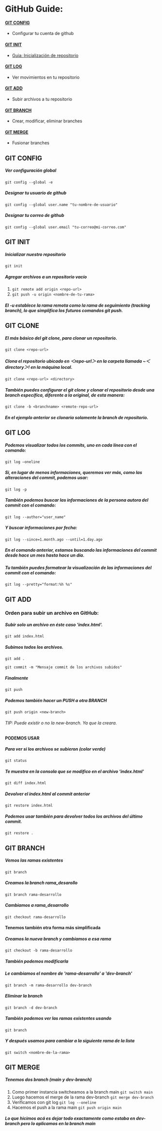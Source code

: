 # GitHub Guide:

#### [GIT CONFIG](#git-config)
- Configurar tu cuenta de github
#### [GIT INIT](#git-init)
- [Guia: Inicialización de repositorio](https://www.aluracursos.com/blog/iniciando-repositorio-con-git)
#### [GIT LOG](#git-log)
- Ver movimientos en tu repositorio
#### [GIT ADD](#git-add)
- Subir archivos a tu repositorio
#### [GIT BRANCH](#git-branch)
- Crear, modificar, eliminar branches
#### [GIT MERGE](#git-merge)
- Fusionar branches


## GIT CONFIG </span>
##### Ver configuración global
``git config --global -e ``
##### Designar tu usuario de github
``git config --global user.name "tu-nombre-de-usuario"``
##### Designar tu correo de github
``git config --global user.email "tu-correo@mi-correo.com"``

## GIT INIT
##### Inicializar nuestro repositorio
``git init``

##### Agregar archivos a un repositorio vacío
1. ``git remote add origin <repo-url>``
2. ``git push -u origin <nombre-de-tu-rama>``
##### El -u establece la rama remota como la rama de seguimiento (tracking branch), lo que simplifica los futuros comandos git push.


## GIT CLONE
##### El más básico del git clone, para clonar un repositorio.
``
git clone <repo-url>
``

##### Clona el repositorio ubicado en ＜repo-url＞ en la carpeta llamada ~＜directory＞! en la máquina local.
``
git clone <repo-url> <directory>
``

##### También puedes configurar el git clone y clonar el repositorio desde una branch específica, diferente a la original, de esta manera:
``
git clone -b <branchname> <remote-repo-url>
``
##### En el ejemplo anterior se clonaria solamente la branch <branchname> de repositorio. 



## GIT LOG

##### Podemos visualizar todos los commits, uno en cada línea con el comando:
``git log –oneline``

##### Si, en lugar de menos informaciones, queremos ver más, como las alteraciones del commit, podemos usar:
``git log -p``

##### También podemos buscar las informaciones de la persona autora del commit con el comando:
``git log --author="user_name"``

##### Y buscar informaciones por fecha:
``git log --since=1.month.ago --until=1.day.ago``
##### En el comando anterior, estamos buscando las informaciones del commit desde hace un mes hasta hace un día.

##### Tu también puedes formatear la visualización de las informaciones del commit con el comando:
``git log --pretty="format:%h %s"``
 

## GIT ADD
### Orden para subir un archivo en GitHub:

##### Subir solo un archivo en éste caso 'index.html'.
``git add index.html`` 


##### Subimos todos los archivos.
``git add .``

``git commit -m "Mensaje commit de los archivos subidos"``
 
##### Finalmente 
``git push ``

##### Podemos también hacer un PUSH a otra BRANCH
``git push origin <new-branch>``

###### TIP: Puede existir o no la new-branch. Ya que la creara.
 
#### PODEMOS USAR 
##### Para ver si los archivos se subieron (color verde)
`` git status ``

##### Te muestra en la consola que se modifico en el archivo 'index.html'
``git diff index.html``

##### Devolver el index.html al commit anterior
``git restore index.html``

##### Podemos usar también para devolver todos los archivos del último commit.
``git restore . ``
 

## GIT BRANCH
##### Vemos las ramas existentes
``git branch``


##### Creamos la branch rama_desarollo
``git branch rama-desarrollo``


##### Cambiamos a rama_desarrollo
``git checkout rama-desarrollo``


#### Tenemos también otra forma más simplificada

##### Creamos la nueva branch y cambiamos a esa rama
``git checkout -b rama-desarrollo``


##### También podemos modificarla
##### Le cambiamos el nombre de 'rama-desarrollo' a 'dev-branch'
``git branch -m rama-desarrollo dev-branch``


##### Eliminar la branch
``git branch -d dev-branch``
##### También podemos ver las ramas existentes usando 
``git branch``
##### Y después usamos para cambiar a la siguiente rama de la lista 
``git switch <nombre-de-la-rama>``

## GIT MERGE

##### Tenemos dos branch (main y dev-branch)
1. Como primer instancia switcheamos a la branch main
``git switch main``
2. Luego hacemos el merge de la rama dev-branch
``git merge dev-branch``
3. Verificamos con git log
``git log --oneline``
4. Hacemos el push a la rama main
``git push origin main``

##### Lo que hicimos acá es dejar todo exactamente como estaba en dev-branch pero lo aplicamos en la branch main
